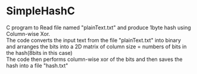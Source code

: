 # SimpleHashC  
C program to Read file named "plainText.txt" and produce 1byte hash using Column-wise Xor.  
The code converts the input text from the file "plainText.txt" into binary  
and arranges the bits into a 2D matrix of column size = numbers of bits in the hash(8bits in this case)  
The code then performs column-wise xor of the bits and then saves the hash into a file "hash.txt"  

